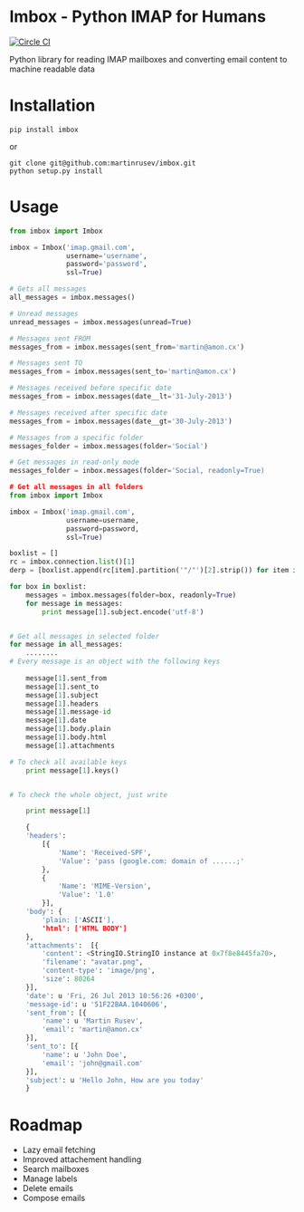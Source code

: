 Imbox - Python IMAP for Humans
=======

[![Circle CI](https://circleci.com/gh/martinrusev/imbox/tree/master.png?circle-token=6d644013ad6c82223a952f018526aec416eeddc4)](https://circleci.com/gh/martinrusev/imbox)


Python library for reading IMAP mailboxes and converting email content to machine readable data

Installation
============

	pip install imbox


or 

	git clone git@github.com:martinrusev/imbox.git
	python setup.py install


Usage 
=====

```python
from imbox import Imbox

imbox = Imbox('imap.gmail.com',
			  username='username', 
			  password='password',
			  ssl=True)

# Gets all messages 
all_messages = imbox.messages()

# Unread messages 
unread_messages = imbox.messages(unread=True)

# Messages sent FROM
messages_from = imbox.messages(sent_from='martin@amon.cx')

# Messages sent TO
messages_from = imbox.messages(sent_to='martin@amon.cx')

# Messages received before specific date
messages_from = imbox.messages(date__lt='31-July-2013')

# Messages received after specific date
messages_from = imbox.messages(date__gt='30-July-2013')

# Messages from a specific folder 
messages_folder = imbox.messages(folder='Social')

# Get messages in read-only mode
messages_folder = inbox.messages(folder='Social, readonly=True)

# Get all messages in all folders
from imbox import Imbox

imbox = Imbox('imap.gmail.com',
              username=username,
              password=password,
              ssl=True)

boxlist = []
rc = imbox.connection.list()[1]
derp = [boxlist.append(rc[item].partition('"/"')[2].strip()) for item in range(len(rc))]

for box in boxlist:
    messages = imbox.messages(folder=box, readonly=True)
    for message in messages:
        print message[1].subject.encode('utf-8')


# Get all messages in selected folder
for message in all_messages:
	........
# Every message is an object with the following keys
	
	message[1].sent_from
	message[1].sent_to
	message[1].subject
	message[1].headers
	message[1].message-id
	message[1].date
	message[1].body.plain
	message[1].body.html
	message[1].attachments

# To check all available keys
	print message[1].keys()


# To check the whole object, just write

	print message[1]

	{
	'headers': 
		[{
			'Name': 'Received-SPF',
			'Value': 'pass (google.com: domain of ......;'
		}, 
		{
			'Name': 'MIME-Version',
			'Value': '1.0'
		}],
	'body': {
		'plain: ['ASCII'],
		'html': ['HTML BODY']
	},
	'attachments':  [{
		'content': <StringIO.StringIO instance at 0x7f8e8445fa70>, 
		'filename': "avatar.png",
		'content-type': 'image/png',
		'size': 80264
	}],
	'date': u 'Fri, 26 Jul 2013 10:56:26 +0300',
	'message-id': u '51F22BAA.1040606',
	'sent_from': [{
		'name': u 'Martin Rusev',
		'email': 'martin@amon.cx'
	}],
	'sent_to': [{
		'name': u 'John Doe',
		'email': 'john@gmail.com'
	}],
	'subject': u 'Hello John, How are you today'
	}
```

Roadmap 
========
* Lazy email fetching
* Improved attachement handling
* Search mailboxes
* Manage labels
* Delete emails 
* Compose emails

